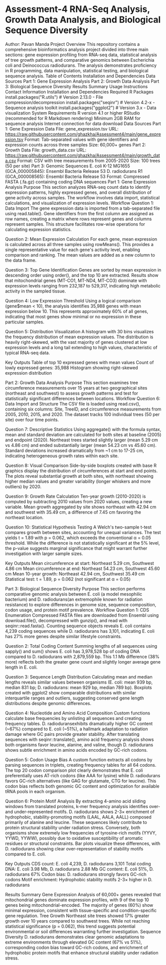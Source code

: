 # Assessment-4  RNA-Seq Analysis, Growth Data Analysis, and Biological Sequence Diversity
Author: Pavan Manda
Project Overview
This repository contains a comprehensive bioinformatics analysis project divided into three main sections: gene expression profiling from RNA-seq data, statistical analysis of tree growth patterns, and comparative genomics between Escherichia coli and Deinococcus radiodurans. The analysis demonstrates proficiency in R programming, data manipulation, statistical testing, and biological sequence analysis.
Table of Contents
Installation and Dependencies
Data Sources
Part 1: Gene Expression Analysis
Part 2: Growth Data Analysis
Part 3: Biological Sequence Diversity
Results Summary
Usage Instructions
Contact Information
Installation and Dependencies
Required R Packages 
install.packages("R.utils")    # Version 2.13.0 - File compression/decompression 
install.packages("seqinr")     # Version 4.2-x - Sequence analysis toolkit 
install.packages("ggplot2")    # Version 3.x - Data visualization
System Requirements
R version 4.1 or higher
RStudio (recommended for R Markdown rendering)
Minimum 2GB RAM for sequence analysis
Internet connection for data download
Data Sources
Part 1: Gene Expression Data
File: gene_expression.tsv
URL: https://raw.githubusercontent.com/ghazkha/Assessment4/main/gene_expression.tsv
Format: Tab-separated values with gene identifiers and expression counts across three samples
Size: 60,000+ genes
Part 2: Growth Data
File: growth_data.csv
URL: https://raw.githubusercontent.com/ghazkha/Assessment4/main/growth_data.csv
Format: CSV with tree measurements from 2005-2020
Size: 100 trees (50 per site)
Part 3: Genomic Sequences
E. coli K-12 MG1655 (GCA_000005845): Ensembl Bacteria Release 53
D. radiodurans R1 (GCA_000008565): Ensembl Bacteria Release 53
Format: Compressed FASTA (.fa.gz) containing coding DNA sequences
Part 1: Gene Expression Analysis
Purpose
This section analyzes RNA-seq count data to identify expression patterns, highly expressed genes, and overall distribution of gene activity across samples. The workflow involves data import, statistical calculations, and visualization of expression levels.
Workflow
Question 1: Data Import
The gene expression data is imported from a tab-separated file using read.table(). Gene identifiers from the first column are assigned as row names, creating a matrix where rows represent genes and columns represent samples. This structure facilitates row-wise operations for calculating expression statistics.

Question 2: Mean Expression Calculation
For each gene, mean expression is calculated across all three samples using rowMeans(). This provides a single representative value for each gene's activity level, enabling comparison and ranking. The mean values are added as a new column to the data frame.

Question 3: Top Gene Identification
Genes are sorted by mean expression in descending order using order(), and the top 10 are extracted. Results show that mitochondrial genes (MT-CO1, MT-ND4, MT-CO3) dominate with expression levels ranging from 232,187 to 529,317, indicating high metabolic activity in the sampled tissue.

Question 4: Low Expression Threshold
Using a logical comparison (gene$mean < 10), the analysis identifies 35,988 genes with mean expression below 10. This represents approximately 60% of all genes, indicating that most genes show minimal or no expression in these particular samples.

Question 5: Distribution Visualization
A histogram with 30 bins visualizes the frequency distribution of mean expression values. The distribution is heavily right-skewed, with the vast majority of genes clustered at low expression levels and a long tail extending to high values, characteristic of typical RNA-seq data.

Key Outputs
Table of top 10 expressed genes with mean values
Count of lowly expressed genes: 35,988
Histogram showing right-skewed expression distribution

Part 2: Growth Data Analysis
Purpose
This section examines tree circumference measurements over 15 years at two geographical sites (northeast and southwest) to assess growth patterns and test for statistically significant differences between locations.
Workflow
Question 6: Data Import and Structure
The CSV file is loaded using read.csv(), containing six columns: Site, TreeID, and circumference measurements from 2005, 2010, 2015, and 2020. The dataset tracks 100 individual trees (50 per site) over four time points.

Question 7: Descriptive Statistics
Using aggregate() with the formula syntax, mean and standard deviation are calculated for both sites at baseline (2005) and endpoint (2020). Northeast trees started slightly larger (mean 5.29 cm vs 4.86 cm) and ended substantially larger (mean 54.23 cm vs 45.60 cm). Standard deviations increased dramatically from ~1 cm to 17-25 cm, indicating heterogeneous growth rates within each site.

Question 8: Visual Comparison
Side-by-side boxplots created with base R graphics display the distribution of circumferences at start and end points. The plots reveal substantial growth at both sites, with northeast showing higher median values and greater variability (longer whiskers and more outliers) by 2020.

Question 9: Growth Rate Calculation
Ten-year growth (2010-2020) is computed by subtracting 2010 values from 2020 values, creating a new variable. Mean growth aggregated by site shows northeast with 42.94 cm and southwest with 35.49 cm, a difference of 7.45 cm favoring the northeast location.

Question 10: Statistical Hypothesis Testing
A Welch's two-sample t-test compares growth between sites, accounting for unequal variances. The test yields t = 1.89 with p = 0.062, which exceeds the conventional α = 0.05 threshold. While the difference is not statistically significant at the 5% level, the p-value suggests marginal significance that might warrant further investigation with larger sample sizes.

Key Outputs
Mean circumference at start: Northeast 5.29 cm, Southwest 4.86 cm
Mean circumference at end: Northeast 54.23 cm, Southwest 45.60 cm
Mean 10-year growth: Northeast 42.94 cm, Southwest 35.49 cm
Statistical test: t = 1.89, p = 0.062 (not significant at α = 0.05)

Part 3: Biological Sequence Diversity
Purpose
This section performs comparative genomic analysis between E. coli (a model mesophilic bacterium) and D. radiodurans(an extremophile known for radiation resistance) to explore differences in genome size, sequence composition, codon usage, and protein motif prevalence.
Workflow
Question 1: CDS Enumeration
Compressed FASTA files are downloaded from Ensembl using download.file(), decompressed with gunzip(), and read with seqinr::read.fasta(). Counting sequence objects reveals E. coli contains 4,239 coding sequences while D. radiodurans has 3,101, indicating E. coli has 27% more genes despite similar lifestyle constraints.

Question 2: Total Coding Content
Summing lengths of all sequences using sapply() and sum() shows E. coli has 3,978,528 bp of coding DNA compared to D. radiodurans with 2,879,559 bp. This 1.1 Mb difference (38% more) reflects both the greater gene count and slightly longer average gene length in E. coli.

Question 3: Sequence Length Distribution
Calculating mean and median lengths reveals similar values between organisms (E. coli: mean 939 bp, median 831 bp; D. radiodurans: mean 929 bp, median 789 bp). Boxplots created with ggplot2 show comparable distributions with similar interquartile ranges and outliers, suggesting conserved gene length distributions despite genomic differences.

Question 4: Nucleotide and Amino Acid Composition
Custom functions calculate base frequencies by unlisting all sequences and creating frequency tables. D. radioduransexhibits dramatically higher GC content (~67%) compared to E. coli (~51%), a hallmark adaptation to radiation damage where GC pairs provide greater stability. After translating sequences with seqinr::translate(), amino acid frequency analysis shows both organisms favor leucine, alanine, and valine, though D. radiodurans shows subtle enrichment in amino acids encoded by GC-rich codons.

Question 5: Codon Usage Bias
A custom function extracts all codons by parsing sequences in triplets, creating frequency tables for all 64 codons. The top 20 codon comparison plot clearly demonstrates that E. coli preferentially uses AT-rich codons (like AAA for lysine) while D. radiodurans favors GC-rich alternatives (like GAG for glutamate, CTG for leucine). This codon bias reflects both genomic GC content and optimization for available tRNA pools in each organism.

Question 6: Protein Motif Analysis
By extracting 4-amino acid sliding windows from translated proteins, k-mer frequency analysis identifies over- and under-represented motifs. D. radiodurans shows 2-3× enrichment of hydrophobic, stability-promoting motifs (LAAL, AALA, AALL) composed primarily of alanine and leucine. These sequences likely contribute to protein structural stability under radiation stress. Conversely, both organisms show extremely low frequencies of tyrosine-rich motifs (YYVY, YYWD, YYWW), possibly due to oxidative susceptibility of aromatic residues or structural constraints. Bar plots visualize these differences, with D. radiodurans showing clear over-representation of stability motifs compared to E. coli.

Key Outputs
CDS count: E. coli 4,239, D. radiodurans 3,101
Total coding DNA: E. coli 3.98 Mb, D. radiodurans 2.88 Mb
GC content: E. coli 51%, D. radiodurans 67%
Codon bias: D. radiodurans strongly favors GC-rich codons
Motif enrichment: Hydrophobic stability motifs 2-3× higher in D. radiodurans

Results Summary
Gene Expression
Analysis of 60,000+ genes revealed that mitochondrial genes dominate expression profiles, with 9 of the top 10 genes being mitochondrial-encoded. The majority of genes (60%) show minimal expression, consistent with tissue-specific and condition-specific gene regulation.
Tree Growth
Northeast site trees showed 17% greater growth over 10 years compared to southwest trees. While not reaching statistical significance (p = 0.062), this trend suggests potential environmental or soil differences warranting further investigation.
Sequence Diversity
D. radiodurans demonstrates clear genomic adaptations to extreme environments through elevated GC content (67% vs 51%), corresponding codon bias toward GC-rich codons, and enrichment of hydrophobic protein motifs that enhance structural stability under radiation stress.
 
